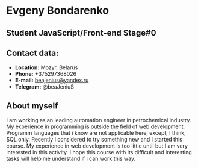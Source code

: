 # Evgeny Bondarenko

## Student JavaScript/Front-end Stage#0

## Contact data:
* **Location:** Mozyr, Belarus
* **Phone:** +375297368026
* **E-mail:** beajenius@yandex.ru
* **Telegram:** @beaJeniuS

## About myself
I am working as an leading automation engineer in petrochemical industry. 
My experience in programming is outside the field of web development. Programm
languages that i know are not applicable here, except, I think, SQL only. Recently I 
considered to try something new and I started this course. My experience in web 
development is too little until but I am very interested in this activity. I hope this 
course with its difficult and interesting tasks will help me understand if i can work this way.